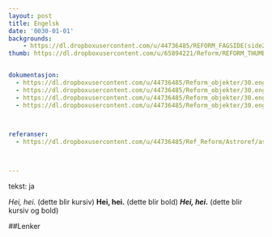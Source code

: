 ```yaml
---
layout: post
title: Engelsk
date: '0030-01-01'
backgrounds:
    - https://dl.dropboxusercontent.com/u/44736485/REFORM_FAGSIDE(side2)/30.Engelsk2m.jpg
thumb: https://dl.dropboxusercontent.com/u/65894221/Reform/REFORM_THUMBNAILS/30.Engelsk.jpg


dokumentasjon:
  - https://dl.dropboxusercontent.com/u/44736485/Reform_objekter/30.eng1.jpg
  - https://dl.dropboxusercontent.com/u/44736485/Reform_objekter/30.eng2.jpg
  - https://dl.dropboxusercontent.com/u/44736485/Reform_objekter/30.eng3.jpg
  - https://dl.dropboxusercontent.com/u/44736485/Reform_objekter/30.eng4.jpg
  


referanser:
  - https://dl.dropboxusercontent.com/u/44736485/Ref_Reform/Astroref/astroref01.jpg



---
```

tekst: ja

*Hei, hei.* (dette blir kursiv)
**Hei, hei.** (dette blir bold)
***Hei, hei.*** (dette blir kursiv og bold)

##Lenker
